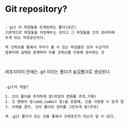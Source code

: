 # Git repository?

```

: git 이 파일들을 트래킹하는 폴더(공간)
기본적으로 파일들을 저장해두는 곳이고 그 파일들을 깃의 관리하에
두게 되는 저장공간이다.

즉 깃허브를 통해서 우리가 볼 수 있는 파일들은 모두 누군가의
컴퓨터에 실제로 존재하며 이를 깃허브를 이용해 관리하는 것
```

<br>

레포지터리 안에는 .git 이라는 폴더가 숨김폴더로 생성된다.
<br>
<br>

```
.git의 역할?

1. 깃이 폴더를 추적하게 함(파일의 변화를 추적,기록)
2. 깃 명령어 등(add,commit 등)을 포함해, 깃을 사용할 수 있게 함
3. 삭제할 경우, 깃이 폴더의 관리를 그만두게 됨(주의)

즉 .git 폴더가 있는 것을 통해서 깃레포인지 아닌지 알 수 있다.

```
